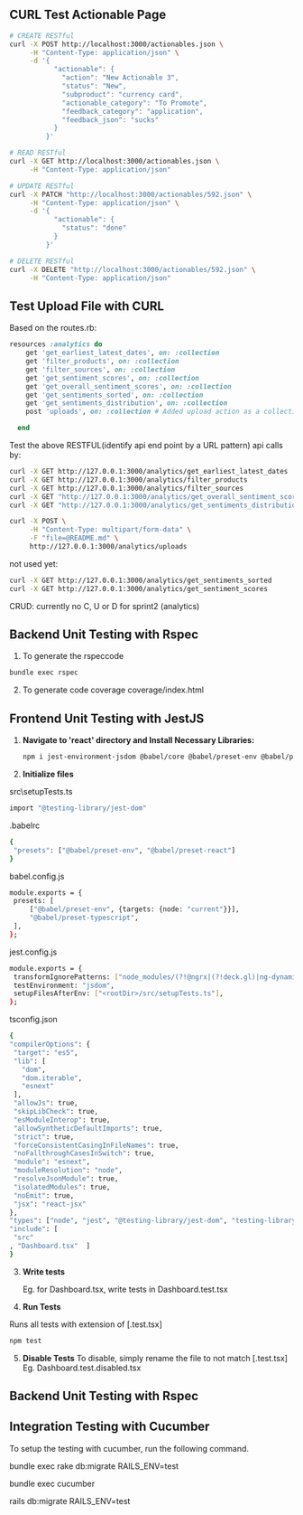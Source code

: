 ## CURL Test Actionable Page

```bash
# CREATE RESTful
curl -X POST http://localhost:3000/actionables.json \
     -H "Content-Type: application/json" \
     -d '{
           "actionable": {
             "action": "New Actionable 3",
             "status": "New",
             "subproduct": "currency card",
             "actionable_category": "To Promote",
             "feedback_category": "application",
             "feedback_json": "sucks"
           }
         }'

# READ RESTful
curl -X GET http://localhost:3000/actionables.json \
     -H "Content-Type: application/json"

# UPDATE RESTful
curl -X PATCH "http://localhost:3000/actionables/592.json" \
     -H "Content-Type: application/json" \
     -d '{
           "actionable": {
             "status": "done"
           }
         }'

# DELETE RESTful
curl -X DELETE "http://localhost:3000/actionables/592.json" \
     -H "Content-Type: application/json"
```

## Test Upload File with CURL

Based on the routes.rb:

```rb
resources :analytics do
    get 'get_earliest_latest_dates', on: :collection
    get 'filter_products', on: :collection
    get 'filter_sources', on: :collection
    get 'get_sentiment_scores', on: :collection
    get 'get_overall_sentiment_scores', on: :collection
    get 'get_sentiments_sorted', on: :collection
    get 'get_sentiments_distribution', on: :collection
    post 'uploads', on: :collection # Added upload action as a collection route

  end
```

Test the above RESTFUL(identify api end point by a URL pattern) api calls by:

```bash
curl -X GET http://127.0.0.1:3000/analytics/get_earliest_latest_dates
curl -X GET http://127.0.0.1:3000/analytics/filter_products
curl -X GET http://127.0.0.1:3000/analytics/filter_sources
curl -X GET "http://127.0.0.1:3000/analytics/get_overall_sentiment_scores?fromDate=25/06/2024&toDate=02/07/2024&product=DBS%20Treasure&source=Product%20Survey"
curl -X GET "http://127.0.0.1:3000/analytics/get_sentiments_distribution?fromDate=02/07/2024&toDate=09/07/2024&product=DBS%20Treasure&source=Product%20Survey"

curl -X POST \
     -H "Content-Type: multipart/form-data" \
     -F "file=@README.md" \
     http://127.0.0.1:3000/analytics/uploads
```

not used yet:

```bash
curl -X GET http://127.0.0.1:3000/analytics/get_sentiments_sorted
curl -X GET http://127.0.0.1:3000/analytics/get_sentiment_scores
```

CRUD: currently no C, U or D for sprint2 (analytics)

## Backend Unit Testing with Rspec

1. To generate the rspeccode

```bash
bundle exec rspec
```

2. To generate code coverage
   coverage/index.html

## Frontend Unit Testing with JestJS

1. **Navigate to 'react' directory and Install Necessary Libraries:**

   ```bash
   npm i jest-environment-jsdom @babel/core @babel/preset-env @babel/preset-typescript @types/jest @types/testing-library__jest-dom babel-jest jest-fetch-mock ts-jest
   ```

2. **Initialize files**

src\setupTests.ts

```bash
import "@testing-library/jest-dom"
```

.babelrc

```bash
{
 "presets": ["@babel/preset-env", "@babel/preset-react"]
}
```

babel.config.js

```bash
module.exports = {
 presets: [
     ["@babel/preset-env", {targets: {node: "current"}}],
     "@babel/preset-typescript",
 ],
};
```

jest.config.js

```bash
module.exports = {
 transformIgnorePatterns: ["node_modules/(?!@ngrx|(?!deck.gl)|ng-dynamic)"],
 testEnvironment: "jsdom",
 setupFilesAfterEnv: ["<rootDir>/src/setupTests.ts"],
};
```

tsconfig.json

```bash
{
"compilerOptions": {
 "target": "es5",
 "lib": [
   "dom",
   "dom.iterable",
   "esnext"
 ],
 "allowJs": true,
 "skipLibCheck": true,
 "esModuleInterop": true,
 "allowSyntheticDefaultImports": true,
 "strict": true,
 "forceConsistentCasingInFileNames": true,
 "noFallthroughCasesInSwitch": true,
 "module": "esnext",
 "moduleResolution": "node",
 "resolveJsonModule": true,
 "isolatedModules": true,
 "noEmit": true,
 "jsx": "react-jsx"
},
"types": ["node", "jest", "@testing-library/jest-dom", "testing-library__jest-dom"],
"include": [
 "src"
, "Dashboard.tsx"  ]
}
```

3. **Write tests**

   Eg. for Dashboard.tsx, write tests in Dashboard.test.tsx

4. **Run Tests**

Runs all tests with extension of [.test.tsx]

```bash
npm test
```

5. **Disable Tests**
   To disable, simply rename the file to not match [.test.tsx] Eg. Dashboard.test.disabled.tsx

## Backend Unit Testing with Rspec

## Integration Testing with Cucumber

To setup the testing with cucumber, run the following command.

bundle exec rake db:migrate RAILS_ENV=test

bundle exec cucumber

rails db:migrate RAILS_ENV=test
